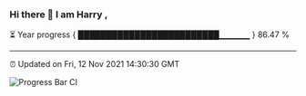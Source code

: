 ### Hi there 👋 I am Harry , 

⏳ Year progress { █████████████████████████▁▁▁▁▁ } 86.47 %

---

⏰ Updated on Fri, 12 Nov 2021 14:30:30 GMT

![Progress Bar CI](https://github.com/duykhang68/duykhang68/workflows/Progress%20Bar%20CI/badge.svg)
